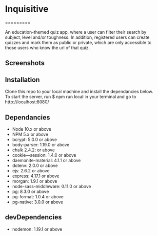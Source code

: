 # Inquisitive
=========

An education-themed quiz app, where a user can filter their search by subject, level and/or toughness. In addition, registered users can create quizzes and mark them as public or private, which are only accessible to those users who know the url of that quiz.


## Screenshots

<!-- Use Recordit for gifs?? -->


## Installation

Clone this repo to your local machine and install the dependancies below. To start the server, run  $ npm run local in your terminal and go to http://localhost:8080/


## Dependancies

- Node 10.x or above
- NPM 5.x or above
- bcrypt: 5.0.0 or above
- body-parser: 1.19.0 or above
- chalk 2.4.2: or above
- cookie—session: 1.4.0 or above
- daemonite-material: 4.1.1 or above
- dotenv: 2.0.0 or above
- ejs: 2.6.2 or above
- express: 4.17.1 or above
- morgan: 1.9.1 or above
- node-sass-middleware: 0.11.0 or above
- pg: 8.3.0 or above
- pg-format: 1.0.4 or above
- pg-native: 3.0.0 or above


## devDependencies

- nodemon: 1.19.1 or above
